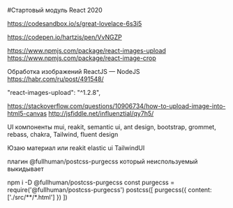 #Стартовый модуль React 2020

https://codesandbox.io/s/great-lovelace-6s3i5

https://codepen.io/hartzis/pen/VvNGZP

https://www.npmjs.com/package/react-images-upload
https://www.npmjs.com/package/react-image-crop


Обработка изображений ReactJS — NodeJS
https://habr.com/ru/post/491548/


"react-images-upload": "^1.2.8",

https://stackoverflow.com/questions/10906734/how-to-upload-image-into-html5-canvas
http://jsfiddle.net/influenztial/qy7h5/


UI компоненты
mui, reakit, semantic ui, ant design, bootstrap, grommet, rebass, chakra,
Tailwind, fluent design

Юзаю 
материал или reakit
elastic ui
TailwindUI

плагин @fullhuman/postcss-purgecss который неиспользуемый выкидывает

npm i -D @fullhuman/postcss-purgecss
const purgecss = require('@fullhuman/postcss-purgecss')
postcss([
  purgecss({
    content: ['./src/**/*.html']
  })
])